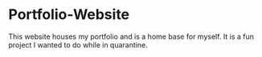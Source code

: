 # Portfolio-Website
This website houses my portfolio and is a home base for myself. It is a fun project I wanted to do while in quarantine.
